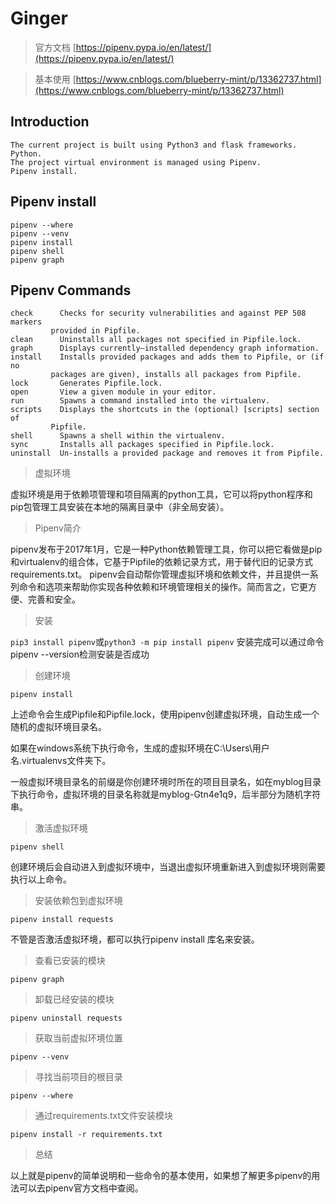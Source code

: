 # Ginger

> 官方文档 [https://pipenv.pypa.io/en/latest/](https://pipenv.pypa.io/en/latest/)

> 基本使用 [https://www.cnblogs.com/blueberry-mint/p/13362737.html](https://www.cnblogs.com/blueberry-mint/p/13362737.html)

## Introduction

```
The current project is built using Python3 and flask frameworks.
Python.
The project virtual environment is managed using Pipenv.
Pipenv install.
```

## Pipenv install

```
pipenv --where
pipenv --venv
pipenv install
pipenv shell
pipenv graph
```


## Pipenv Commands

```
check      Checks for security vulnerabilities and against PEP 508 markers
         provided in Pipfile.
clean      Uninstalls all packages not specified in Pipfile.lock.
graph      Displays currently–installed dependency graph information.
install    Installs provided packages and adds them to Pipfile, or (if no
         packages are given), installs all packages from Pipfile.
lock       Generates Pipfile.lock.
open       View a given module in your editor.
run        Spawns a command installed into the virtualenv.
scripts    Displays the shortcuts in the (optional) [scripts] section of
         Pipfile.
shell      Spawns a shell within the virtualenv.
sync       Installs all packages specified in Pipfile.lock.
uninstall  Un-installs a provided package and removes it from Pipfile.
```

> 虚拟环境

虚拟环境是用于依赖项管理和项目隔离的python工具，它可以将python程序和pip包管理工具安装在本地的隔离目录中（非全局安装）。

> Pipenv简介

pipenv发布于2017年1月，它是一种Python依赖管理工具，你可以把它看做是pip和virtualenv的组合体，它基于Pipfile的依赖记录方式，用于替代旧的记录方式requirements.txt。
pipenv会自动帮你管理虚拟环境和依赖文件，并且提供一系列命令和选项来帮助你实现各种依赖和环境管理相关的操作。简而言之，它更方便、完善和安全。

> 安装

`pip3 install pipenv`或`python3 -m pip install pipenv`
安装完成可以通过命令pipenv --version检测安装是否成功

> 创建环境

`pipenv install`

上述命令会生成Pipfile和Pipfile.lock，使用pipenv创建虚拟环境，自动生成一个随机的虚拟环境目录名。

如果在windows系统下执行命令，生成的虚拟环境在C:\Users\用户名\.virtualenvs文件夹下。

一般虚拟环境目录名的前缀是你创建环境时所在的项目目录名，如在myblog目录下执行命令，虚拟环境的目录名称就是myblog-Gtn4e1q9，后半部分为随机字符串。

> 激活虚拟环境

`pipenv shell`

创建环境后会自动进入到虚拟环境中，当退出虚拟环境重新进入到虚拟环境则需要执行以上命令。

> 安装依赖包到虚拟环境

`pipenv install requests`

不管是否激活虚拟环境，都可以执行pipenv install 库名来安装。

> 查看已安装的模块

`pipenv graph`

> 卸载已经安装的模块

`pipenv uninstall requests`

> 获取当前虚拟环境位置

`pipenv --venv`

> 寻找当前项目的根目录

`pipenv --where`

> 通过requirements.txt文件安装模块

`pipenv install -r requirements.txt`

> 总结

以上就是pipenv的简单说明和一些命令的基本使用，如果想了解更多pipenv的用法可以去pipenv官方文档中查阅。

